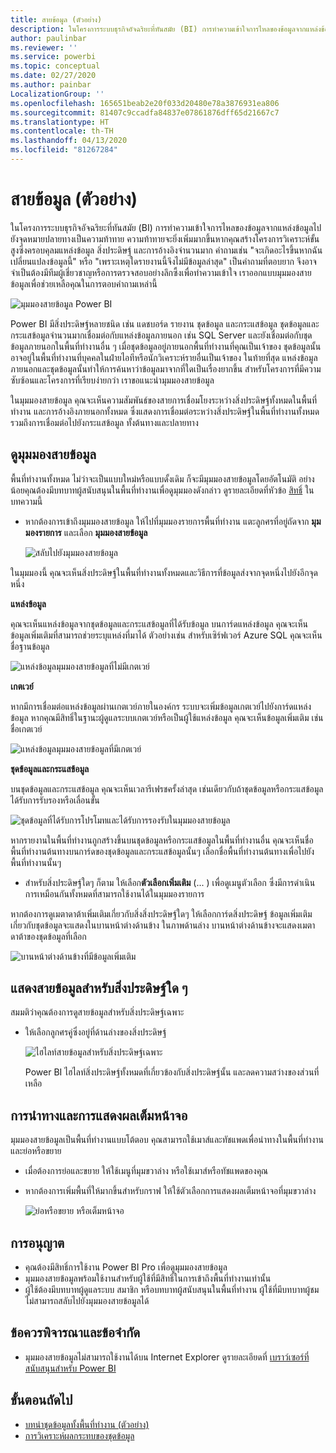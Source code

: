 ```yaml
---
title: สายข้อมูล (ตัวอย่าง)
description: ในโครงการระบบธุรกิจอัจฉริยะที่ทันสมัย (BI) การทำความเข้าใจการไหลของข้อมูลจากแหล่งข้อมูลไปยังจุดหมายปลายทางเป็นความท้าทายที่สำคัญสำหรับลูกค้าหลายราย
author: paulinbar
ms.reviewer: ''
ms.service: powerbi
ms.topic: conceptual
ms.date: 02/27/2020
ms.author: painbar
LocalizationGroup: ''
ms.openlocfilehash: 165651beab2e20f033d20480e78a3876931ea806
ms.sourcegitcommit: 81407c9ccadfa84837e07861876dff65d21667c7
ms.translationtype: HT
ms.contentlocale: th-TH
ms.lasthandoff: 04/13/2020
ms.locfileid: "81267284"
---
```

# <a name="data-lineage-preview"></a>สายข้อมูล (ตัวอย่าง)
ในโครงการระบบธุรกิจอัจฉริยะที่ทันสมัย (BI) การทำความเข้าใจการไหลของข้อมูลจากแหล่งข้อมูลไปยังจุดหมายปลายทางเป็นความท้าทาย ความท้าทายจะยิ่งเพิ่มมากขึ้นหากคุณสร้างโครงการวิเคราะห์ขั้นสูงซึ่งครอบคุลมแหล่งข้อมูล สิ่งประดิษฐ์ และการอ้างอิงจำนวนมาก คำถามเช่น "จะเกิดอะไรขึ้นหากฉันเปลี่ยนแปลงข้อมูลนี้" หรือ "เพราะเหตุใดรายงานนี้จึงไม่มีข้อมูลล่าสุด" เป็นคำถามที่ตอบยาก จึงอาจจำเป็นต้องมีทีมผู้เชี่ยวชาญหรือการตรวจสอบอย่างลึกซึ้งเพื่อทำความเข้าใจ เราออกแบบมุมมองสายข้อมูลเพื่อช่วยเหลือคุณในการตอบคำถามเหล่านี้

![มุมมองสายข้อมูล Power BI](media/service-data-lineage/service-data-lineage-view.png)
 
Power BI มีสิ่งประดิษฐ์หลายชนิด เช่น แดชบอร์ด รายงาน ชุดข้อมูล และกระแสข้อมูล ชุดข้อมูลและกระแสข้อมูลจำนวนมากเชื่อมต่อกับแหล่งข้อมูลภายนอก เช่น SQL Server และยังเชื่อมต่อกับชุดข้อมูลภายนอกในพื้นที่ทำงานอื่น ๆ เมื่อชุดข้อมูลอยู่ภายนอกพื้นที่ทำงานที่คุณเป็นเจ้าของ ชุดข้อมูลนั้นอาจอยู่ในพื้นที่ทำงานที่บุคคลในฝ่ายไอทีหรือนักวิเคราะห์รายอื่นเป็นเจ้าของ ในท้ายที่สุด แหล่งข้อมูลภายนอกและชุดข้อมูลนั้นทำให้การค้นหาว่าข้อมูลมาจากที่ใดเป็นเรื่องยากขึ้น สำหรับโครงการที่มีความซับซ้อนและโครงการที่เรียบง่ายกว่า เราขอแนะนำมุมมองสายข้อมูล

ในมุมมองสายข้อมูล คุณจะเห็นความสัมพันธ์ของสายการเชื่อมโยงระหว่างสิ่งประดิษฐ์ทั้งหมดในพื้นที่ทำงาน และการอ้างอิงภายนอกทั้งหมด ซึ่งแสดงการเชื่อมต่อระหว่างสิ่งประดิษฐ์ในพื้นที่ทำงานทั้งหมด รวมถึงการเชื่อมต่อไปยังกระแสข้อมูล ทั้งต้นทางและปลายทาง

## <a name="explore-lineage-view"></a>ดูมุมมองสายข้อมูล

พื้นที่ทำงานทั้งหมด ไม่ว่าจะเป็นแบบใหม่หรือแบบดั้งเดิม ก็จะมีมุมมองสายข้อมูลโดยอัตโนมัติ อย่างน้อยคุณต้องมีบทบาทผู้สนับสนุนในพื้นที่ทำงานเพื่อดูมุมมองดังกล่าว ดูรายละเอียดที่หัวข้อ [สิทธิ์](#permissions) ในบทความนี้

* หากต้องการเข้าถึงมุมมองสายข้อมูล ให้ไปที่มุมมองรายการพื้นที่ทำงาน แตะลูกศรที่อยู่ถัดจาก **มุมมองรายการ** และเลือก **มุมมองสายข้อมูล**

   ![สลับไปยังมุมมองสายข้อมูล](media/service-data-lineage/service-data-lineage-view-select.png)

ในมุมมองนี้ คุณจะเห็นสิ่งประดิษฐ์ในพื้นที่ทำงานทั้งหมดและวิธีการที่ข้อมูลส่งจากจุดหนึ่งไปยังอีกจุดหนึ่ง

**แหล่งข้อมูล**

คุณจะเห็นแหล่งข้อมูลจากชุดข้อมูลและกระแสข้อมูลที่ได้รับข้อมูล บนการ์ดแหล่งข้อมูล คุณจะเห็นข้อมูลเพิ่มเติมที่สามารถช่วยระบุแหล่งที่มาได้ ตัวอย่างเช่น สำหรับเซิร์ฟเวอร์ Azure SQL คุณจะเห็นชื่อฐานข้อมูล

![แหล่งข้อมูลมุมมองสายข้อมูลที่ไม่มีเกตเวย์](media/service-data-lineage/service-data-lineage-data-source-card.png)
 
**เกตเวย์**

หากมีการเชื่อมต่อแหล่งข้อมูลผ่านเกตเวย์ภายในองค์กร ระบบจะเพิ่มข้อมูลเกตเวย์ไปยังการ์ดแหล่งข้อมูล หากคุณมีสิทธิ์ในฐานะผู้ดูแลระบบเกตเวย์หรือเป็นผู้ใช้แหล่งข้อมูล คุณจะเห็นข้อมูลเพิ่มเติม เช่น ชื่อเกตเวย์

![แหล่งข้อมูลมุมมองสายข้อมูลที่มีเกตเวย์](media/service-data-lineage/service-data-lineage-data-gateway-card.png)

**ชุดข้อมูลและกระแสข้อมูล**
 
บนชุดข้อมูลและกระแสข้อมูล คุณจะเห็นเวลารีเฟรชครั้งล่าสุด เช่นเดียวกับถ้าชุดข้อมูลหรือกระแสข้อมูล ได้รับการรับรองหรือเลื่อนขั้น

![ชุดข้อมูลที่ได้รับการโปรโมทและได้รับการรองรับในมุมมองสายข้อมูล](media/service-data-lineage/service-data-lineage-promoted-certified.png)
 
หากรายงานในพื้นที่ทำงานถูกสร้างขึ้นบนชุดข้อมูลหรือกระแสข้อมูลในพื้นที่ทำงานอื่น คุณจะเห็นชื่อพื้นที่ทำงานต้นทางบนการ์ดของชุดข้อมูลและกระแสข้อมูลนั้นๆ เลือกชื่อพื้นที่ทำงานต้นทางเพื่อไปยังพื้นที่ทำงานนั้นๆ

* สำหรับสิ่งประดิษฐ์ใดๆ ก็ตาม ให้เลือก**ตัวเลือกเพิ่มเติม** (... ) เพื่อดูเมนูตัวเลือก ซึ่งมีการดำเนินการเหมือนกันทั้งหมดที่สามารถใช้งานได้ในมุมมองรายการ

หากต้องการดูเมตาดาต้าเพิ่มเติมเกี่ยวกับสิ่งสิ่งประดิษฐ์ใดๆ ให้เลือกการ์ดสิ่งประดิษฐ์ ข้อมูลเพิ่มเติมเกี่ยวกับชุดข้อมูลจะแสดงในบานหน้าต่างด้านข้าง ในภาพด้านล่าง บานหน้าต่างด้านข้างจะแสดงเมตาดาต้าของชุดข้อมูลที่เลือก

![บานหน้าต่างด้านข้างที่มีข้อมูลเพิ่มเติม](media/service-data-lineage/service-data-lineage-side-pane.png)
 
## <a name="show-lineage-for-any-artifact"></a>แสดงสายข้อมูลสำหรับสิ่งประดิษฐ์ใด ๆ 

สมมติว่าคุณต้องการดูสายข้อมูลสำหรับสิ่งประดิษฐ์เฉพาะ

* ให้เลือกลูกศรคู่ซึ่งอยู่ที่ด้านล่างของสิ่งประดิษฐ์

   ![ไฮไลท์สายข้อมูลสำหรับสิ่งประดิษฐ์เฉพาะ](media/service-data-lineage/service-data-lineage-specific-artifact.png)

   Power BI ไฮไลท์สิ่งประดิษฐ์ทั้งหมดที่เกี่ยวข้องกับสิ่งประดิษฐ์นั้น และลดความสว่างของส่วนที่เหลือ 

## <a name="navigation-and-full-screen"></a>การนำทางและการแสดงผลเต็มหน้าจอ 

มุมมองสายข้อมูลเป็นพื้นที่ทำงานแบบโต้ตอบ คุณสามารถใช้เมาส์และทัชแพดเพื่อนำทางในพื้นที่ทำงาน และย่อหรือขยาย

* เมื่อต้องการย่อและขยาย ให้ใช้เมนูที่มุมขวาล่าง หรือใช้เมาส์หรือทัชแพดของคุณ
* หากต้องการเพิ่มพื้นที่ให้มากขึ้นสำหรับกราฟ ให้ใช้ตัวเลือกการแสดงผลเต็มหน้าจอที่มุมขวาล่าง 

    ![ย่อหรือขยาย หรือเต็มหน้าจอ](media/service-data-lineage/service-data-lineage-zoom.png)

## <a name="permissions"></a>การอนุญาต

* คุณต้องมีสิทธิ์การใช้งาน Power BI Pro เพื่อดูมุมมองสายข้อมูล
* มุมมองสายข้อมูลพร้อมใช้งานสำหรับผู้ใช้ที่มีสิทธิ์ในการเข้าถึงพื้นที่ทำงานเท่านั้น
* ผู้ใช้ต้องมีบทบาทผู้ดูแลระบบ สมาชิก หรือบทบาทผู้สนับสนุนในพื้นที่ทำงาน ผู้ใช้ที่มีบทบาทผู้ชมไม่สามารถสลับไปยังมุมมองสายข้อมูลได้


## <a name="considerations-and-limitations"></a>ข้อควรพิจารณาและข้อจำกัด

- มุมมองสายข้อมูลไม่สามารถใช้งานได้บน Internet Explorer ดูรายละเอียดที่ [เบราว์เซอร์ที่สนับสนุนสำหรับ Power BI](../power-bi-browsers.md)

## <a name="next-steps"></a>ขั้นตอนถัดไป

* [บทนำชุดข้อมูลทั้งพื้นที่ทำงาน (ตัวอย่าง)](../service-datasets-across-workspaces.md)
* [การวิเคราะห์ผลกระทบของชุดข้อมูล](service-dataset-impact-analysis.md)
